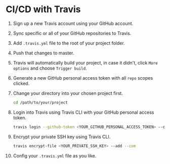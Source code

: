# CI/CD with Travis

1. Sign up a new Travis account using your GitHub account.

2. Sync specific or all of your GitHub repositories to Travis.

3. Add `.travis.yml` file to the root of your project folder.

4. Push that changes to master.

5. Travis will automatically build your project, in case it didn't, click `More options` and choose `Trigger build`.

6. Generate a new GitHub personal access token with all `repo` scopes clicked.

7. Change your directory into your chosen project first.

   ```bash
   cd /path/to/your/project
   ```

8. Login into Travis using Travis CLI with your GitHub personal access token.

   ```bash
   travis login --github-token <YOUR_GITHUB_PERSONAL_ACCESS_TOKEN> --com
   ```

9. Encrypt your private SSH key using Travis CLI.

   ```bash
   travis encrypt-file <YOUR_PRIVATE_SSH_KEY> --add --com
   ```

10. Config your `.travis.yml` file as you like.

